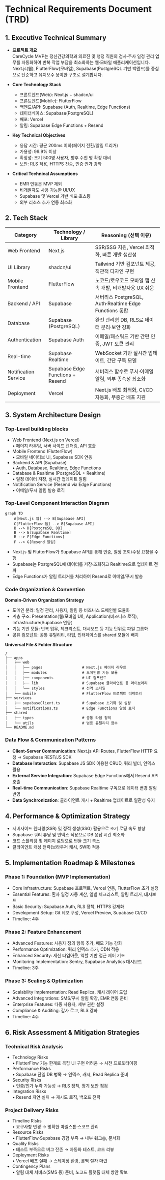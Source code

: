 # Technical Requirements Document (TRD)

## 1. Executive Technical Summary

- **프로젝트 개요**  
  CareCycle MVP는 정신건강의학과 의료진 및 행정 직원의 검사·주사 일정 관리 업무를 자동화하여 반복 작업 부담을 최소화하는 웹·모바일 애플리케이션입니다. Next.js(웹), FlutterFlow(모바일), Supabase(PostgreSQL 기반 백엔드)를 중심으로 단순하고 유지보수 용이한 구조로 설계합니다.

- **Core Technology Stack**  
  - 프론트엔드(Web): Next.js + shadcn/ui  
  - 프론트엔드(Mobile): FlutterFlow  
  - 백엔드/API: Supabase (Auth, Realtime, Edge Functions)  
  - 데이터베이스: Supabase(PostgreSQL)  
  - 배포: Vercel  
  - 알림: Supabase Edge Functions + Resend  

- **Key Technical Objectives**  
  - 응답 시간: 평균 200ms 이하(페이지 전환/알림 트리거)  
  - 가용성: 99.9% 이상  
  - 확장성: 초기 500명 사용자, 향후 수천 명 확장 대비  
  - 보안: RLS 적용, HTTPS 전송, 인증·인가 강화

- **Critical Technical Assumptions**  
  - EMR 연동은 MVP 제외  
  - 비개발자도 사용 가능한 UI/UX  
  - Supabase 및 Vercel 기반 배포·호스팅  
  - 외부 리소스 추가 연동 최소화

## 2. Tech Stack

| Category             | Technology / Library                    | Reasoning (선택 이유)                                            |
| -------------------- | --------------------------------------- | --------------------------------------------------------------- |
| Web Frontend         | Next.js                                  | SSR/SSG 지원, Vercel 최적화, 빠른 개발 생산성                  |
| UI Library           | shadcn/ui                                 | Tailwind 기반 컴포넌트 제공, 직관적 디자인 구현                |
| Mobile Frontend      | FlutterFlow                              | 노코드/로우코드 모바일 앱 신속 개발, 비개발자용 UX 쉬움       |
| Backend / API        | Supabase                                 | 서버리스 PostgreSQL, Auth·Realtime·Edge Functions 통합        |
| Database             | Supabase (PostgreSQL)                    | 완전 관리형 DB, RLS로 데이터 분리·보안 강화                   |
| Authentication       | Supabase Auth                            | 이메일/패스워드 기반 간편 인증, JWT 토큰 관리                 |
| Real-time            | Supabase Realtime                        | WebSocket 기반 실시간 업데이트, 간단 구독 모델                |
| Notification Service | Supabase Edge Functions + Resend         | 서버리스 함수로 푸시·이메일 알림, 외부 종속성 최소화           |
| Deployment           | Vercel                                   | Next.js 배포 최적화, CI/CD 자동화, 무중단 배포 지원            |

## 3. System Architecture Design

### Top-Level building blocks
- Web Frontend (Next.js on Vercel)  
  • 페이지 라우팅, 서버 사이드 렌더링, API 호출  
- Mobile Frontend (FlutterFlow)  
  • 모바일 네이티브 UI, Supabase SDK 연동  
- Backend & API (Supabase)  
  • Auth, Database, Realtime, Edge Functions  
- Database & Realtime (PostgreSQL + Realtime)  
  • 일정 데이터 저장, 실시간 업데이트 알림  
- Notification Service (Resend via Edge Functions)  
  • 이메일/푸시 알림 발송 로직  

### Top-Level Component Interaction Diagram
```mermaid
graph TD
    A[Next.js 웹] --> B[Supabase API]
    C[FlutterFlow 앱] --> B[Supabase API]
    B --> D[PostgreSQL DB]
    B --> E[Supabase Realtime]
    B --> F[Edge Functions]
    F --> G[Resend 알림]
```

- Next.js 및 FlutterFlow가 Supabase API를 통해 인증, 일정 조회/수정 요청을 수행  
- Supabase는 PostgreSQL에 데이터를 저장·조회하고 Realtime으로 업데이트 전파  
- Edge Functions가 알림 트리거를 처리하여 Resend로 이메일/푸시 발송  

### Code Organization & Convention

**Domain-Driven Organization Strategy**  
- 도메인 분리: 일정 관리, 사용자, 알림 등 비즈니스 도메인별 모듈화  
- 계층 구조: Presentation(웹/모바일 UI), Application(비즈니스 로직), Infrastructure(Supabase 연동)  
- 기능 기반 모듈: 반복 업무, 체크리스트, 대시보드 등 기능 단위로 파일 그룹화  
- 공유 컴포넌트: 공통 유틸리티, 타입, 인터페이스를 shared 모듈에 배치  

**Universal File & Folder Structure**
```
/
├── apps
│   ├── web
│   │   ├── pages                  # Next.js 페이지 라우트
│   │   ├── modules                # 도메인별 기능 모듈
│   │   ├── components             # UI 컴포넌트
│   │   ├── lib                    # Supabase 클라이언트 등 라이브러리
│   │   └── styles                 # 전역 스타일
│   └── mobile                     # FlutterFlow 프로젝트 디렉토리
├── services
│   ├── supabaseClient.ts          # Supabase 초기화 및 설정
│   └── notifications.ts           # Edge Functions 알림 로직
├── shared
│   ├── types                      # 공통 타입 정의
│   └── utils                      # 범용 유틸리티 함수
└── README.md
```

### Data Flow & Communication Patterns
- **Client-Server Communication**: Next.js API Routes, FlutterFlow HTTP 요청 → Supabase REST/JS SDK  
- **Database Interaction**: Supabase JS SDK 이용한 CRUD, 쿼리 빌더, 인덱스 활용  
- **External Service Integration**: Supabase Edge Functions에서 Resend API 호출  
- **Real-time Communication**: Supabase Realtime 구독으로 데이터 변경 알림 반영  
- **Data Synchronization**: 클라이언트 캐시 + Realtime 업데이트로 일관성 유지  

## 4. Performance & Optimization Strategy
- 서버사이드 렌더링(SSR) 및 정적 생성(SSG) 활용으로 초기 로딩 속도 향상  
- Supabase 쿼리 튜닝 및 인덱스 적용으로 DB 응답 시간 최소화  
- 코드 스플리팅 및 레이지 로딩으로 번들 크기 축소  
- 클라이언트 캐싱 전략(브라우저 캐시, SWR) 적용  

## 5. Implementation Roadmap & Milestones

### Phase 1: Foundation (MVP Implementation)
- Core Infrastructure: Supabase 프로젝트, Vercel 연동, FlutterFlow 초기 설정  
- Essential Features: 환자 일정 자동 계산, 일별 체크리스트, 알림 트리거, 대시보드  
- Basic Security: Supabase Auth, RLS 정책, HTTPS 강제화  
- Development Setup: Git 레포 구성, Vercel Preview, Supabase CI/CD  
- Timeline: 4주

### Phase 2: Feature Enhancement
- Advanced Features: 사용자 정의 항목 추가, 메모 기능 강화  
- Performance Optimization: 쿼리 인덱스 추가, CDN 적용  
- Enhanced Security: 세션 타임아웃, 역할 기반 접근 제어 기초  
- Monitoring Implementation: Sentry, Supabase Analytics 대시보드  
- Timeline: 3주

### Phase 3: Scaling & Optimization
- Scalability Implementation: Read Replica, 캐시 레이어 도입  
- Advanced Integrations: SMS/푸시 알림 확장, EMR 연동 준비  
- Enterprise Features: 다중 사용자, 세부 권한 설정  
- Compliance & Auditing: 감사 로그, RLS 강화  
- Timeline: 4주

## 6. Risk Assessment & Mitigation Strategies

### Technical Risk Analysis
- Technology Risks  
  • FlutterFlow 기능 한계로 복잡 UI 구현 어려움 → 사전 프로토타이핑  
- Performance Risks  
  • Supabase 단일 DB 병목 → 인덱스, 캐시, Read Replica 준비  
- Security Risks  
  • 인증/인가 누락 가능성 → RLS 정책, 정기 보안 점검  
- Integration Risks  
  • Resend 지연·실패 → 재시도 로직, 백오프 전략

### Project Delivery Risks
- Timeline Risks  
  • 요구사항 변경 → 명확한 마일스톤·스코프 관리  
- Resource Risks  
  • FlutterFlow·Supabase 경험 부족 → 내부 워크숍, 문서화  
- Quality Risks  
  • 테스트 부족으로 버그 잔존 → 자동화 테스트, 코드 리뷰  
- Deployment Risks  
  • Vercel 배포 실패 → 스테이징 환경, 롤백 절차 마련  
- Contingency Plans  
  • 알림 대체 서비스(SMS 등) 준비, 노코드 플랫폼 대체 방안 확보  
